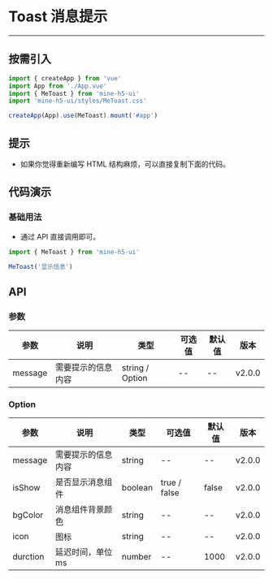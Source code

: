 # Toast 消息提示

---

## 按需引入

```ts
import { createApp } from 'vue'
import App from './App.vue'
import { MeToast } from 'mine-h5-ui'
import 'mine-h5-ui/styles/MeToast.css'

createApp(App).use(MeToast).mount('#app')
```

## 提示

- 如果你觉得重新编写 HTML 结构麻烦，可以直接复制下面的代码。

## 代码演示

### 基础用法

- 通过 API 直接调用即可。

```ts
import { MeToast } from 'mine-h5-ui'

MeToast('显示信息')
```

## API

### 参数

| 参数    | 说明               | 类型            | 可选值 | 默认值 | 版本   |
| ------- | ------------------ | --------------- | ------ | ------ | ------ |
| message | 需要提示的信息内容 | string / Option | --     | --     | v2.0.0 |

### Option

| 参数     | 说明               | 类型    | 可选值       | 默认值 | 版本   |
| -------- | ------------------ | ------- | ------------ | ------ | ------ |
| message  | 需要提示的信息内容 | string  | --           | --     | v2.0.0 |
| isShow   | 是否显示消息组件   | boolean | true / false | false  | v2.0.0 |
| bgColor  | 消息组件背景颜色   | string  | --           | --     | v2.0.0 |
| icon     | 图标               | string  | --           | --     | v2.0.0 |
| durction | 延迟时间，单位 ms  | number  | --           | 1000   | v2.0.0 |
